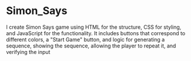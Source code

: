 # Simon_Says
I create Simon Says game using HTML for the structure, CSS for styling, and JavaScript for the functionality. It includes buttons that correspond to different colors, a "Start Game" button, and logic for generating a sequence, showing the sequence, allowing the player to repeat it, and verifying the input
